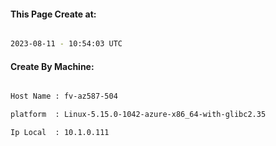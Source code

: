 
   
#### This Page Create at:

```bash

2023-08-11 - 10:54:03 UTC

```

#### Create By Machine:

```bash

Host Name : fv-az587-504

platform  : Linux-5.15.0-1042-azure-x86_64-with-glibc2.35

Ip Local  : 10.1.0.111

```

